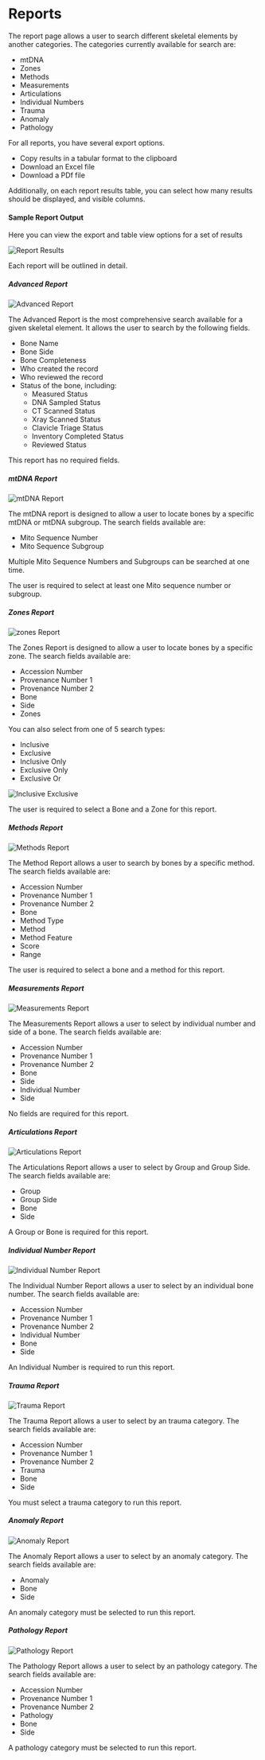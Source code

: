 # Reports

The report page allows a user to search different skeletal elements by another categories.
The categories currently available for search are:

- mtDNA
- Zones
- Methods
- Measurements
- Articulations
- Individual Numbers
- Trauma
- Anomaly
- Pathology

For all reports, you have several export options.

- Copy results in a tabular format to the clipboard
- Download an Excel file
- Download a PDf file

Additionally, on each report results table, you can select how many results should be displayed, and visible columns.

#### Sample Report Output

Here you can view the export and table view options for a set of results

![Report Results](../images/reports/sampleResults.png)


Each report will be outlined in detail.

##### Advanced Report

![Advanced Report](../images/reports/advancedReport.png)

The Advanced Report is the most comprehensive search available for a given skeletal element. It allows the user to search by the following fields.

- Bone Name
- Bone Side
- Bone Completeness
- Who created the record 
- Who reviewed the record
- Status of the bone, including:
  - Measured Status
  - DNA Sampled Status
  - CT Scanned Status
  - Xray Scanned Status
  - Clavicle Triage Status
  - Inventory Completed Status
  - Reviewed Status

This report has no required fields.

##### mtDNA Report

![mtDNA Report](../images/reports/mtDNAReport.png)

The mtDNA report is designed to allow a user to locate bones by a specific mtDNA or mtDNA subgroup. The search fields available are:

- Mito Sequence Number
- Mito Sequence Subgroup

Multiple Mito Sequence Numbers and Subgroups can be searched at one time.

The user is required to select at least one Mito sequence number or subgroup.

##### Zones Report

![zones Report](../images/reports/zonesReport.png)

The Zones Report is designed to allow a user to locate bones by a specific zone. The search fields available are:

- Accession Number
- Provenance Number 1
- Provenance Number 2
- Bone
- Side
- Zones

You can also select from one of 5 search types:

- Inclusive
- Exclusive
- Inclusive Only
- Exclusive Only
- Exclusive Or

![Inclusive Exclusive](../images/reports/inclusiveExclusive.png)


The user is required to select a Bone and a Zone for this report.

##### Methods Report

![Methods Report](../images/reports/methodReport.png)

The Method Report allows a user to search by bones by a specific method. The search fields available are:

- Accession Number
- Provenance Number 1
- Provenance Number 2
- Bone
- Method Type
- Method
- Method Feature
- Score
- Range

The user is required to select a bone and a method for this report.

##### Measurements Report

![Measurements Report](../images/reports/measurementsReport.png)

The Measurements Report allows a user to select by individual number and side of a bone. The search fields available are:

 - Accession Number
 - Provenance Number 1
 - Provenance Number 2
 - Bone
 - Side
 - Individual Number
 - Side
 
 No fields are required for this report.

##### Articulations Report

![Articulations Report](../images/reports/articulationsReport.png)

The Articulations Report allows a user to select by Group and Group Side. The search fields available are:

- Group
- Group Side
- Bone
- Side

A Group or Bone is required for this report.

##### Individual Number Report

![Individual Number Report](../images/reports/individualNumberReport.png)

The Individual Number Report allows a user to select by an individual bone number. The search fields available are:

- Accession Number
- Provenance Number 1
- Provenance Number 2
- Individual Number
- Bone
- Side

An Individual Number is required to run this report.

##### Trauma Report

![Trauma Report](../images/reports/traumaReport.png)

The Trauma Report allows a user to select by an trauma category. The search fields available are:

- Accession Number
- Provenance Number 1
- Provenance Number 2
- Trauma
- Bone
- Side

You must select a trauma category to run this report.

##### Anomaly Report

![Anomaly Report](../images/reports/anomalyReport.png)

The Anomaly Report allows a user to select by an anomaly category. The search fields available are:
  
- Anomaly
- Bone
- Side

An anomaly category must be selected to run this report.

##### Pathology Report

![Pathology Report](../images/reports/pathologyReport.png)

The Pathology Report allows a user to select by an pathology category. The search fields available are:
  
- Accession Number
- Provenance Number 1
- Provenance Number 2
- Pathology
- Bone
- Side

A pathology category must be selected to run this report.